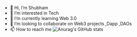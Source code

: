 - 👋 Hi, I’m Shubham
- 👀 I’m interested in Tech 
- 🌱 I’m currently learning Web 3.0
- 💞️ I’m looking to collaborate on Web3 projects ,Dapp ,DAOs
- 📫 How to reach me 
![Anurag's GitHub stats](https://github-readme-stats.vercel.app/api?username=sdhacker&show_icons=true&theme=gradient)
<!---
sdhacker/sdhacker is a ✨ special ✨ repository because its `README.md` (this file) appears on your GitHub profile.
You can click the Preview link to take a look at your changes.
--->
